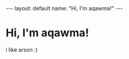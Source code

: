 <head>
<link rel="shortcut icon" type="image/png" href="favicon.png?">
</head>
---
layout: default
name: "Hi, I'm aqawma!"
---
  
# Hi, I'm aqawma!
i like arson :)
